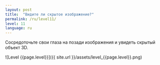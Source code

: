 ```yaml
---
layout: post
title:  "Видите ли скрытое изображение?"
permalink: /ru/level11/
level: 11
language: ru
---
```

Сосредоточьте свои глаза на позади изображения и увидеть скрытый объект 3D.

![Level {{page.level}}]({{ site.url }}/assets/level_{{page.level}}.png)